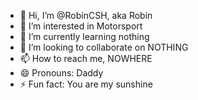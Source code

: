 - 👋 Hi, I’m @RobinCSH, aka Robin
- 👀 I’m interested in Motorsport
- 🌱 I’m currently learning nothing
- 💞️ I’m looking to collaborate on NOTHING
- 📫 How to reach me, NOWHERE
- 😄 Pronouns: Daddy
- ⚡ Fun fact: You are my sunshine

<!---
Robin-CSH/Robin-CSH is a ✨ special ✨ repository because its `README.md` (this file) appears on your GitHub profile.
You can click the Preview link to take a look at your changes.
--->
